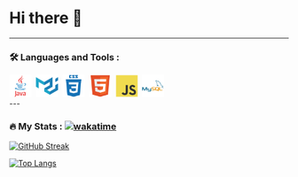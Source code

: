# Hi there 👋

---

### :hammer_and_wrench: Languages and Tools :
<div>
  <img src="https://github.com/devicons/devicon/blob/master/icons/java/java-original-wordmark.svg" title="Java" alt="Java" width="40" height="40"/>&nbsp;
  <img src="https://github.com/devicons/devicon/blob/master/icons/materialui/materialui-original.svg" title="Material UI" alt="Material UI" width="40" height="40"/>&nbsp;
  <img src="https://github.com/devicons/devicon/blob/master/icons/css3/css3-plain-wordmark.svg"  title="CSS3" alt="CSS" width="40" height="40"/>&nbsp;
  <img src="https://github.com/devicons/devicon/blob/master/icons/html5/html5-original.svg" title="HTML5" alt="HTML" width="40" height="40"/>&nbsp;
  <img src="https://github.com/devicons/devicon/blob/master/icons/javascript/javascript-original.svg" title="JavaScript" alt="JavaScript" width="40" height="40"/>&nbsp;
  <img src="https://github.com/devicons/devicon/blob/master/icons/mysql/mysql-original-wordmark.svg" title="MySQL"  alt="MySQL" width="40" height="40"/>&nbsp;
</div>
---

### :fire: My Stats : [![wakatime](https://wakatime.com/badge/user/9811aaaa-ab1f-4a3e-a359-ed6cf5fd2f8c.svg)](https://wakatime.com/@9811aaaa-ab1f-4a3e-a359-ed6cf5fd2f8c)
[![GitHub Streak](http://github-readme-streak-stats.herokuapp.com?user=hexyfex&theme=dark&background=000000)](https://git.io/streak-stats)

[![Top Langs](https://github-readme-stats.vercel.app/api/top-langs/?username=hexyfex&layout=compact&theme=vision-friendly-dark)](https://github.com/anuraghazra/github-readme-stats)



